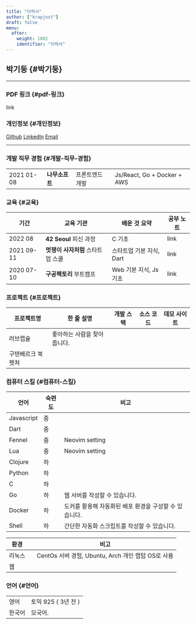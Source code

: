 ```yaml
---
title: "이력서"
author: ["krapjost"]
draft: false
menu:
  after:
    weight: 1002
    identifier: "이력서"
---
```


## 박기둥 {#박기둥}

---


### PDF 링크 {#pdf-링크}

link


### 개인정보 {#개인정보}

[Github](https://github.com/krapjost)
[LinkedIn](https://www.linkedin.com/in/gidoong-park-3a0b751b1/)
[Email](mailto:krapjost@gmail.com)

---


### 개발 직무 경험 {#개발-직무-경험}

|            |           |          |                             |
|------------|-----------|----------|-----------------------------|
| 2021 01-08 | **나무소프트** | 프론트엔드 개발 | Js/React, Go + Docker + AWS |


### 교육 {#교육}

| 기간       | 교육 기관            | 배운 것 요약     | 공부 노트 |
|----------|------------------|-------------|-------|
| 2022 08    | **42 Seoul** 피신 과정 | C 기초           | link  |
| 2021 09-11 | **멋쟁이 사자처럼** 스타트업 스쿨 | 스타트업 기본 지식, Dart | link  |
| 2020 07-10 | **구공팩토리** 부트캠프 | Web 기본 지식, Js 기초 | link  |


### 프로젝트 {#프로젝트}

| 프로젝트명 | 한 줄 설명      | 개발 스택 | 소스 코드 | 데모 사이트 |
|-------|-------------|-------|-------|--------|
| 러브캡슐   | 좋아하는 사람을 찾아줍니다. |       |       |        |
| 구텐베르크 북 펫쳐 |                 |       |       |        |


### 컴퓨터 스킬 {#컴퓨터-스킬}

| 언어       | 숙련도 | 비고                            |
|----------|-----|-------------------------------|
| Javascript | 중  |                                 |
| Dart       | 중  |                                 |
| Fennel     | 중  | Neovim setting                  |
| Lua        | 중  | Neovim setting                  |
| Clojure    | 하  |                                 |
| Python     | 하  |                                 |
| C          | 하  |                                 |
| Go         | 하  | 웹 서버를 작성할 수 있습니다.   |
| Docker     | 하  | 도커를 활용해 자동화된 배포 환경을 구성할 수 있습니다. |
| Shell      | 하  | 간단한 자동화 스크립트를 작성할 수 있습니다. |

| 환경 |   | 비고                                    |
|----|---|---------------------------------------|
| 리눅스 |   | CentOs 서버 경험, Ubuntu, Arch 개인 랩탑 OS로 사용 |
| 웹  |   |                                         |


### 언어 {#언어}

|     |                 |
|-----|-----------------|
| 영어 | 토익 925 ( 3년 전 ) |
| 한국어 | 모국어.         |
